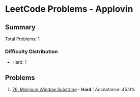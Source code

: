 # LeetCode Problems - Applovin

## Summary
Total Problems: 1

### Difficulty Distribution

- Hard: 1

## Problems

1. [76. Minimum Window Substring](https://leetcode.com/problems/minimum-window-substring/) - **Hard** | Acceptance: 45.9%